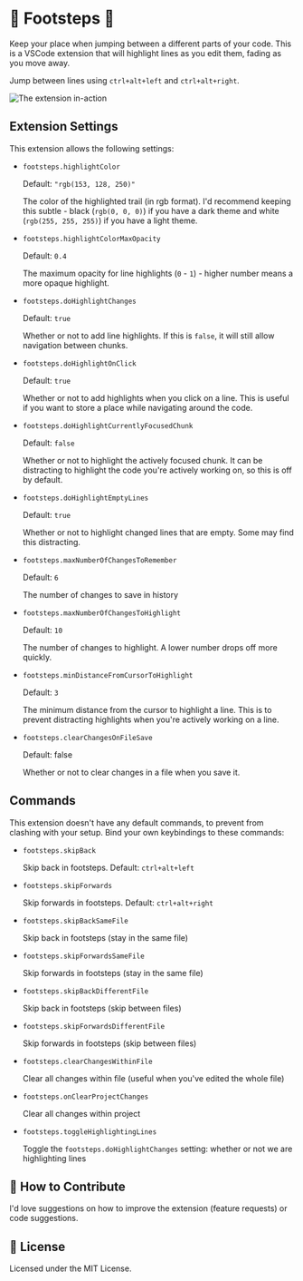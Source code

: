 # 👣 Footsteps 🐾

Keep your place when jumping between a different parts of your code. This is a VSCode extension that will highlight lines as you edit them, fading as you move away.

Jump between lines using `ctrl+alt+left` and `ctrl+alt+right`.

![The extension in-action](https://github.com/Wattenberger/footsteps-vscode/blob/main/footsteps.gif?raw=true)

## Extension Settings

This extension allows the following settings:

- `footsteps.highlightColor`

  Default: `"rgb(153, 128, 250)"`

  The color of the highlighted trail (in rgb format). I'd recommend keeping this subtle - black (`rgb(0, 0, 0)`) if you have a dark theme and white (`rgb(255, 255, 255)`) if you have a light theme.

- `footsteps.highlightColorMaxOpacity`

  Default: `0.4`

  The maximum opacity for line highlights (`0` - `1`) - higher number means a more opaque highlight.

- `footsteps.doHighlightChanges`

  Default: `true`

  Whether or not to add line highlights. If this is `false`, it will still allow navigation between chunks.

- `footsteps.doHighlightOnClick`

  Default: `true`

  Whether or not to add highlights when you click on a line. This is useful if you want to store a place while navigating around the code.

- `footsteps.doHighlightCurrentlyFocusedChunk`

  Default: `false`

  Whether or not to highlight the actively focused chunk. It can be distracting to highlight the code you're actively working on, so this is off by default.

- `footsteps.doHighlightEmptyLines`

  Default: `true`

  Whether or not to highlight changed lines that are empty. Some may find this distracting.

- `footsteps.maxNumberOfChangesToRemember`

  Default: `6`

  The number of changes to save in history

- `footsteps.maxNumberOfChangesToHighlight`

  Default: `10`

  The number of changes to highlight. A lower number drops off more quickly.

- `footsteps.minDistanceFromCursorToHighlight`

  Default: `3`

  The minimum distance from the cursor to highlight a line. This is to prevent distracting highlights when you're actively working on a line.

- `footsteps.clearChangesOnFileSave`

  Default: false

  Whether or not to clear changes in a file when you save it.

## Commands

This extension doesn't have any default commands, to prevent from clashing with your setup. Bind your own keybindings to these commands:

- `footsteps.skipBack`

  Skip back in footsteps. Default: `ctrl+alt+left`

- `footsteps.skipForwards`

  Skip forwards in footsteps. Default: `ctrl+alt+right`

- `footsteps.skipBackSameFile`

  Skip back in footsteps (stay in the same file)

- `footsteps.skipForwardsSameFile`

  Skip forwards in footsteps (stay in the same file)

- `footsteps.skipBackDifferentFile`

  Skip back in footsteps (skip between files)

- `footsteps.skipForwardsDifferentFile`

  Skip forwards in footsteps (skip between files)

- `footsteps.clearChangesWithinFile`

  Clear all changes within file (useful when you've edited the whole file)

- `footsteps.onClearProjectChanges`

  Clear all changes within project

- `footsteps.toggleHighlightingLines`

  Toggle the `footsteps.doHighlightChanges` setting: whether or not we are highlighting lines

## 🤝 How to Contribute

I'd love suggestions on how to improve the extension (feature requests) or code suggestions.

## 📝 License

Licensed under the MIT License.
